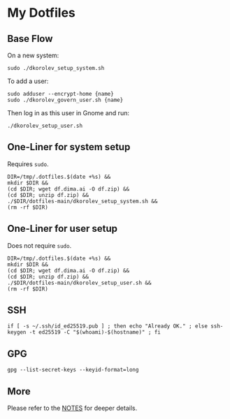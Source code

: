 # My Dotfiles

## Base Flow

On a new system:

```
sudo ./dkorolev_setup_system.sh
```

To add a user:

```
sudo adduser --encrypt-home {name}
sudo ./dkorolev_govern_user.sh {name}
```

Then log in as this user in Gnome and run:

```
./dkorolev_setup_user.sh
```

## One-Liner for system setup

Requires `sudo`.

```
DIR=/tmp/.dotfiles.$(date +%s) &&
mkdir $DIR &&
(cd $DIR; wget df.dima.ai -O df.zip) &&
(cd $DIR; unzip df.zip) &&
./$DIR/dotfiles-main/dkorolev_setup_system.sh &&
(rm -rf $DIR)
```

## One-Liner for user setup

Does not require `sudo`.

```
DIR=/tmp/.dotfiles.$(date +%s) &&
mkdir $DIR &&
(cd $DIR; wget df.dima.ai -O df.zip) &&
(cd $DIR; unzip df.zip) &&
./$DIR/dotfiles-main/dkorolev_setup_user.sh &&
(rm -rf $DIR)
```

## SSH

```
if [ -s ~/.ssh/id_ed25519.pub ] ; then echo "Already OK." ; else ssh-keygen -t ed25519 -C "$(whoami)-$(hostname)" ; fi
```

## GPG

```
gpg --list-secret-keys --keyid-format=long
```

## More

Please refer to the [NOTES](https://github.com/dkorolev/dotfiles/blob/main/NOTES.md) for deeper details.
